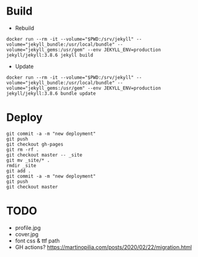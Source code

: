 # Build
+ Rebuild
```
docker run --rm -it --volume="$PWD:/srv/jekyll" --volume="jekyll_bundle:/usr/local/bundle" --volume="jekyll_gems:/usr/gem" --env JEKYLL_ENV=production jekyll/jekyll:3.8.6 jekyll build
```
+ Update
```
docker run --rm -it --volume="$PWD:/srv/jekyll" --volume="jekyll_bundle:/usr/local/bundle" --volume="jekyll_gems:/usr/gem" --env JEKYLL_ENV=production jekyll/jekyll:3.8.6 bundle update
```

# Deploy
```
git commit -a -m "new deployment"
git push
git checkout gh-pages
git rm -rf .
git checkout master -- _site
git mv _site/* .	
rmdir _site
git add .
git commit -a -m "new deployment"
git push
git checkout master
```

# TODO
- profile.jpg
- cover.jpg
- font css & ttf path
- GH actions? https://martinopilia.com/posts/2020/02/22/migration.html
